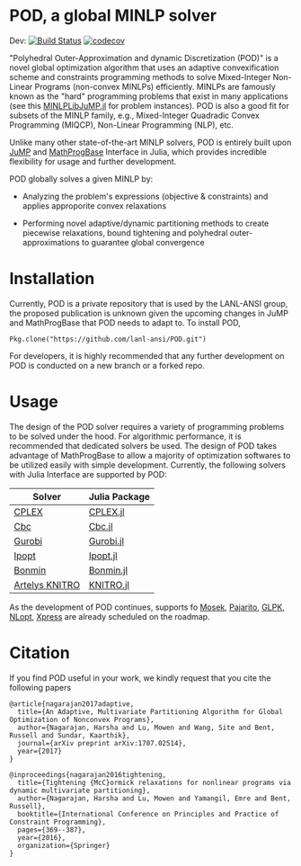 # POD, a global MINLP solver <span style="color:black"></span>

Dev: [![Build Status](https://travis-ci.org/lanl-ansi/POD.jl.svg?branch=master)](https://travis-ci.org/lanl-ansi/POD.jl)
[![codecov](https://codecov.io/gh/lanl-ansi/POD.jl/branch/master/graph/badge.svg)](https://codecov.io/gh/lanl-ansi/POD.jl)

"Polyhedral Outer-Approximation and dynamic Discretization (POD)" is a novel global optimization algorithm that uses an adaptive convexification scheme and constraints programming methods to solve Mixed-Integer Non-Linear Programs (non-convex MINLPs) efficiently. MINLPs are famously known as the "hard" programming problems that exist in many applications (see this [MINLPLibJuMP.jl](https://github.com/lanl-ansi/MINLPLibJuMP.jl) for problem instances). POD is also a good fit for subsets of the MINLP family, e.g., Mixed-Integer Quadradic Convex Programming (MIQCP), Non-Linear Programming (NLP), etc.

Unlike many other state-of-the-art MINLP solvers, POD is entirely built upon [JuMP](https://github.com/JuliaOpt/JuMP.jl) and [MathProgBase](https://github.com/JuliaOpt/MathProgBase.jl) Interface in Julia, which provides incredible flexibility for usage and further development.

POD globally solves a given MINLP by:

* Analyzing the problem's expressions (objective & constraints) and applies approporite convex relaxations

* Performing novel adaptive/dynamic partitioning methods to create piecewise relaxations, bound tightening and polyhedral outer-approximations to guarantee global convergence


# Installation

Currently, POD is a private repository that is used by the LANL-ANSI group, the proposed publication is unknown given the upcoming changes in JuMP and MathProgBase that POD needs to adapt to. To install POD,

`Pkg.clone("https://github.com/lanl-ansi/POD.git")`

For developers, it is highly recommended that any further development on POD is conducted on a new branch or a forked repo.

# Usage

The design of the POD solver requires a variety of programming problems to be solved under the hood. For algorithmic performance, it is recommended that dedicated solvers be used. The design of POD takes advantage of MathProgBase to allow a majority of optimization softwares to be utilized easily with simple development. Currently, the following solvers with Julia Interface are supported by POD:

| Solver                                                                         | Julia Package                                                |
|--------------------------------------------------------------------------------|--------------------------------------------------------------|
| [CPLEX](http://www-01.ibm.com/software/commerce/optimization/cplex-optimizer/) | [CPLEX.jl](https://github.com/JuliaOpt/CPLEX.jl)             |
| [Cbc](https://projects.coin-or.org/Cbc)                                        | [Cbc.jl](https://github.com/JuliaOpt/Clp.jl)                 |
| [Gurobi](http://gurobi.com/)                                                   | [Gurobi.jl](https://github.com/JuliaOpt/Gurobi.jl)           |
| [Ipopt](https://projects.coin-or.org/Ipopt)                                    | [Ipopt.jl](https://github.com/JuliaOpt/Ipopt.jl)             |
| [Bonmin](https://projects.coin-or.org/Bonmin)                                  | [Bonmin.jl](https://github.com/JackDunnNZ/PODlNLWriter.jl)   |
| [Artelys KNITRO](http://artelys.com/en/optimization-tools/knitro)              | [KNITRO.jl](https://github.com/JuliaOpt/KNITRO.jl)           |

As the development of POD continues, supports fo [Mosek](http://www.mosek.com/), [Pajarito](https://github.com/JuliaOpt/Pajarito.jl), [GLPK](http://www.gnu.org/software/glpk/), [NLopt](http://ab-initio.mit.edu/wiki/index.php/NLopt), [Xpress](http://www.fico.com/en/products/fico-xpress-optimization-suite) are already scheduled on the roadmap.

# Citation

If you find POD useful in your work, we kindly request that you cite the following papers
```
@article{nagarajan2017adaptive,
  title={An Adaptive, Multivariate Partitioning Algorithm for Global Optimization of Nonconvex Programs},
  author={Nagarajan, Harsha and Lu, Mowen and Wang, Site and Bent, Russell and Sundar, Kaarthik},
  journal={arXiv preprint arXiv:1707.02514},
  year={2017}
}

@inproceedings{nagarajan2016tightening,
  title={Tightening {McC}ormick relaxations for nonlinear programs via dynamic multivariate partitioning},
  author={Nagarajan, Harsha and Lu, Mowen and Yamangil, Emre and Bent, Russell},
  booktitle={International Conference on Principles and Practice of Constraint Programming},
  pages={369--387},
  year={2016},
  organization={Springer}
}
```
